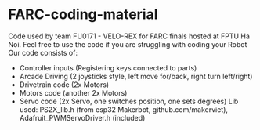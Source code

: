 # FARC-coding-material
Code used by team FU0171 - VELO-REX for FARC finals hosted at FPTU Ha Noi.
Feel free to use the code if you are struggling with coding your Robot
Our code consists of:
- Controller inputs (Registering keys connected to parts)
- Arcade Driving (2 joysticks style, left move for/back, right turn left/right)
- Drivetrain code (2x Motors)
- Motors code (another 2x Motors)
- Servo code (2x Servo, one switches position, one sets degrees)
Lib used: PS2X_lib.h (from esp32 Makerbot, github.com/makerviet), Adafruit_PWMServoDriver.h (included)
